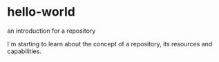 # hello-world
an introduction for a repository

I´m starting to learn about the concept of a repository, its resources and capabilities.
